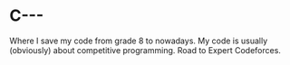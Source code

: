 # C---
Where I save my code from grade 8 to nowadays. 
My code is usually (obviously) about competitive programming.
Road to Expert Codeforces.
